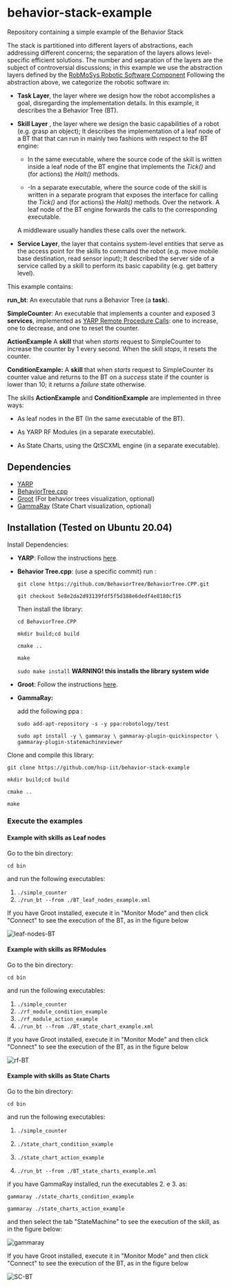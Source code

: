 # behavior-stack-example

Repository containing a simple example of the Behavior Stack

The stack is partitioned into different layers of abstractions, each addressing different concerns; the separation of the layers allows level-specific efficient solutions. The number and separation of the layers are the subject of controversial discussions; in this example we use the abstraction layers defined by the [RobMoSys Robotic Software Component](robmosys.eu/wiki/start)
Following the abstraction above, we categorize the robotic software in:

- **Task Layer**, the layer where we design how the robot accomplishes a goal, disregarding the implementation details. In this example, it describes the a Behavior Tree (BT).

- **Skill Layer** , the layer where we design the basic capabilities of a robot (e.g. grasp an object); It describes the implementation of a leaf node of a BT that that can run in mainly two fashions with respect to the BT engine:

  - In the same executable, where the source code of the skill is written inside a leaf node of the BT engine that implements the *Tick()* and (for actions) the *Halt()* methods.

  - -In a separate executable, where the source code of the skill is written in a separate program that exposes the interface for calling
    the *Tick()* and (for actions) the *Halt()* methods. Over the network. A leaf node of the BT engine forwards the calls to the corresponding executable.

  A middleware usually handles these calls over the network.


- **Service Layer**, the layer that contains system-level entities that serve as the access point for the skills to command the robot (e.g. move mobile base destination, read sensor input); It described the server side of a service called by a skill to perform its basic capability (e.g. get battery level).

This example contains:

**run_bt**: An executable that runs a Behavior Tree (a **task**).

**SimpleCounter**: An executable that implements a counter and exposed 3 **services**, implemented as  [YARP Remote Procedure Calls](https://www.yarp.it/git-master/rpc_ports.html): one to increase, one to decrease, and one to reset the counter.

**ActionExample** A **skill** that when *starts* request to SimpleCounter to increase the counter by 1 every second. When the skill *stops*, it resets the counter.

**ConditionExample:** A **skill** that when *starts* request to SimpleCounter its counter value and returns to the BT on a *success* state if the counter is lower than 10; it returns  a *failure* state otherwise.

The skills **ActionExample** and **ConditionExample** are implemented in three ways:

- As leaf nodes in the BT (In the same executable of the BT).

- As YARP RF Modules (in a separate executable).

- As State Charts, using the QtSCXML engine (in a separate executable).

## Dependencies

- [YARP](https://www.yarp.it/)
- [BehaviorTree.cpp](https://github.com/BehaviorTree/BehaviorTree.CPP/)
- [Groot](https://github.com/BehaviorTree/Groot/) (For behavior trees visualization, optional)
- [GammaRay](https://www.kdab.com/development-resources/qt-tools/gammaray/) (State Chart visualization, optional)





## Installation (Tested on Ubuntu 20.04)

Install Dependencies:

- **YARP**: Follow the instructions [here](http://yarp.it/git-master/install.html).

- **Behavior Tree.cpp**: (use a specific commit) run :

  `git clone https://github.com/BehaviorTree/BehaviorTree.CPP.git`

  `git checkout 5e8e2da2d93139fdf5f5d188e6dedf4e8180cf15 `

  Then install the library:

  `cd BehaviorTree.CPP`

  `mkdir build;cd build`

  `cmake ..`

  `make`

  `sudo make install` **WARNING! this installs the library system wide**

- **Groot**: Follow the instructions [here](https://github.com/BehaviorTree/Groot/).

- **GammaRay:**

  add the following ppa :

  `sudo add-apt-repository -s -y ppa:robotology/test`

  `sudo apt install -y \
          gammaray \
          gammaray-plugin-quickinspector \
          gammaray-plugin-statemachineviewer`

Clone and compile this library:

`git clone https://github.com/hsp-iit/behavior-stack-example`

`mkdir build;cd build`

`cmake ..`

`make`



### Execute the examples

#### Example with skills as Leaf nodes

Go to the bin directory:

`cd bin`

and run the following executables:

1. `./simple_counter`
2. `./run_bt --from ./BT_leaf_nodes_example.xml`

If you have Groot installed, execute it in "Monitor Mode" and then click "Connect" to see the execution of the BT, as in the figure below


![leaf-nodes-BT](https://user-images.githubusercontent.com/8132627/100381717-dde4b100-3019-11eb-9725-0a2412d21562.png)


#### Example with skills as RFModules

Go to the bin directory:

`cd bin`

and run the following executables:

1. `./simple_counter`
2. `./rf_module_condition_example`
3. `./rf_module_action_example`
4. `./run_bt --from ./BT_state_chart_example.xml`

If you have Groot installed, execute it in "Monitor Mode" and then click "Connect" to see the execution of the BT, as in the figure below

![rf-BT](https://user-images.githubusercontent.com/8132627/100381737-e9d07300-3019-11eb-8c7c-d73ddf99152a.png)
#### Example with skills as State Charts

Go to the bin directory:

`cd bin`

and run the following executables:

1. `./simple_counter`

2. `./state_chart_condition_example`

3. `./state_chart_action_example`

4. `./run_bt --from ./BT_state_charts_example.xml`



if you have GammaRay installed, run the executables 2. e 3. as:

`gammaray ./state_charts_condition_example`

`gammaray ./state_charts_action_example`

and then select the tab "StateMachine" to see the execution of the skill, as in the figure below:

![gammaray](https://user-images.githubusercontent.com/8132627/100381715-dd4c1a80-3019-11eb-955b-01f2631e4076.png)

If you have Groot installed, execute it in "Monitor Mode" and then click "Connect" to see the execution of the BT, as in the figure below

![SC-BT](https://user-images.githubusercontent.com/8132627/100381718-de7d4780-3019-11eb-8373-cc5e0a791b0c.png)
